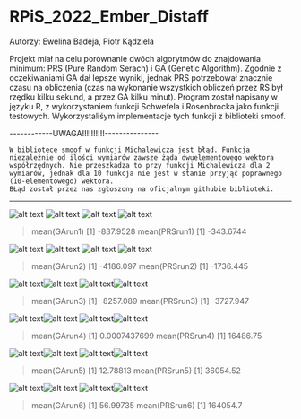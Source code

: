 # RPiS_2022_Ember_Distaff
Autorzy: Ewelina Badeja, Piotr Kądziela

  Projekt miał na celu porównanie dwóch algorytmów do znajdowania minimum: PRS (Pure Random Serach) i GA (Genetic Algorithm). Zgodnie z oczekiwaniami GA dał lepsze wyniki, jednak PRS potrzebował znacznie  czasu na obliczenia (czas na wykonanie wszystkich obliczeń przez RS był rzędku kilku sekund, a przez GA kilku minut).
  Program został napisany w języku R, z wykorzystaniem funkcji Schwefela i Rosenbrocka jako funkcji testowych. Wykorzystaliśym implementacje tych funkcji z biblioteki smoof.
  
 ------------UWAGA!!!!!!!!!!---------------
 
    W bibliotece smoof w funkcji Michalewicza jest błąd. Funkcja niezależnie od ilości wymiarów zawsze żąda dwuelementowego wektora współrzędnych. Nie przeszkadza to przy funkcji Michalewicza dla 2 wymiarów, jednak dla 10 funkcja nie jest w stanie przyjąć poprawnego (10-elementowego) wektora.
    BŁąd został przez nas zgłoszony na oficjalnym githubie biblioteki.
    
--------------------------------------------
  
![alt text](/Proj/results/S2_GA.png) ![alt text](/Proj/results/S2_PRS.png)
![alt text](Proj/results/V_S2_GA.png) ![alt text](Proj/results/V_S2_PRS.png)
> mean(GArun1)
[1] -837.9528
> mean(PRSrun1)
[1] -343.6744


![alt text](Proj/results/S10_GA.png) ![alt text](Proj/results/S10_PRS.png)
![alt text](Proj/results/V_S10_PRS.png) ![alt text](Proj/results/V_S10_GA.png)
> mean(GArun2)
[1] -4186.097
> mean(PRSrun2)
[1] -1736.445

![alt text](Proj/results/S20_GA.png)![alt text](Proj/results/S20_PRS.png)
![alt text](Proj/results/V_S20_GA.png)![alt text](Proj/results/V_S20_PRS.png)
> mean(GArun3)
[1] -8257.089
> mean(PRSrun3)
[1] -3727.947


![alt text](Proj/results/R2_GA.png)![alt text](Proj/results/R2_PRS.png)
![alt text](Proj/results/V_R2_GA.png)![alt text](Proj/results/V_R2_PRS.png)
> mean(GArun4)
[1] 0.0007437699
> mean(PRSrun4)
[1] 16486.75


![alt text](Proj/results/R10_GA.png)![alt text](Proj/results/R10_PRS.png)
![alt text](Proj/results/V_R10_GA.png)![alt text](Proj/results/V_R10_PRS.png)
> mean(GArun5)
[1] 12.78813
> mean(PRSrun5)
[1] 36054.52


![alt text](Proj/results/R20_GA.png)![alt text](Proj/results/R20_PRS.png)
![alt text](Proj/results/V_R20_GA.png)![alt text](Proj/results/V_R20_PRS.png)
> mean(GArun6)
[1] 56.99735
> mean(PRSrun6)
[1] 164054.7

